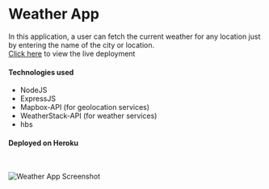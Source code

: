 # Weather App
In this application, a user can fetch the current weather for any location just by entering the name of the city or location.
<br>
[Click here](https://uday-weather-applicaion.herokuapp.com/) to view the live deployment 
#### Technologies used
- NodeJS
- ExpressJS
- Mapbox-API (for geolocation services)
- WeatherStack-API (for weather services)
- hbs
#### Deployed on Heroku
<br>

![Weather App Screenshot](https://user-images.githubusercontent.com/64728986/128222056-03d49fbd-b6be-4c62-bad7-6d85ec2e352f.png)

